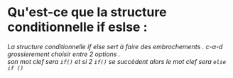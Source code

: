 # Qu'est-ce que la structure conditionnelle if eslse :

_La structure conditionnelle if else sert à faire des embrochements .
c-a-d grossierement choisir entre 2 options . <br>
son mot clef sera `if()` et si 2 `if()` se succèdent alors le mot clef sera `else if ()`_





